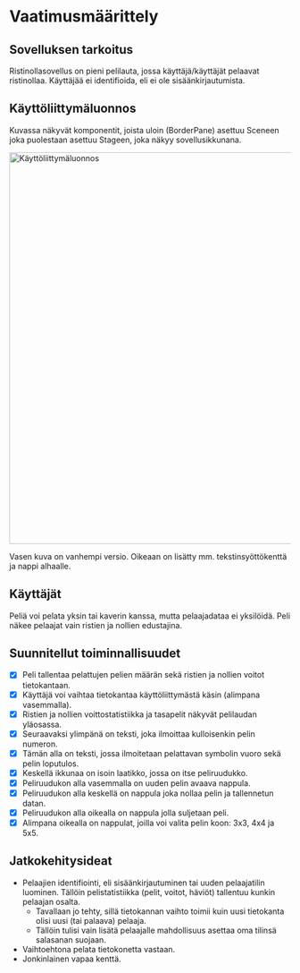 # Vaatimusmäärittely

## Sovelluksen tarkoitus

Ristinollasovellus on pieni pelilauta, jossa käyttäjä/käyttäjät pelaavat ristinollaa.
Käyttäjää ei identifioida, eli ei ole sisäänkirjautumista.

## Käyttöliittymäluonnos

Kuvassa näkyvät komponentit, joista uloin (BorderPane) asettuu Sceneen joka puolestaan asettuu Stageen, joka näkyy sovellusikkunana.

<img src="https://user-images.githubusercontent.com/46410240/78979104-d2448880-7b23-11ea-8fd7-2558aae97708.png" alt="Käyttöliittymäluonnos" width="700" >

Vasen kuva on vanhempi versio. Oikeaan on lisätty mm. tekstinsyöttökenttä ja nappi alhaalle.

## Käyttäjät

Peliä voi pelata yksin tai kaverin kanssa, mutta pelaajadataa ei yksilöidä.
Peli näkee pelaajat vain ristien ja nollien edustajina.

## Suunnitellut toiminnallisuudet

- [X] Peli tallentaa pelattujen pelien määrän sekä ristien ja nollien voitot tietokantaan.
- [X] Käyttäjä voi vaihtaa tietokantaa käyttöliittymästä käsin (alimpana vasemmalla).
- [X] Ristien ja nollien voittostatistiikka ja tasapelit näkyvät pelilaudan yläosassa.
- [x] Seuraavaksi ylimpänä on teksti, joka ilmoittaa kulloisenkin pelin numeron.
- [x] Tämän alla on teksti, jossa ilmoitetaan pelattavan symbolin vuoro sekä pelin loputulos.
- [x] Keskellä ikkunaa on isoin laatikko, jossa on itse peliruudukko.
- [x] Peliruudukon alla vasemmalla on uuden pelin avaava nappula.
- [X] Peliruudukon alla keskellä on nappula joka nollaa pelin ja tallennetun datan.
- [x] Peliruudukon alla oikealla on nappula jolla suljetaan peli.
- [X] Alimpana oikealla on nappulat, joilla voi valita pelin koon: 3x3, 4x4 ja 5x5.

## Jatkokehitysideat

* Pelaajien identifiointi, eli sisäänkirjautuminen tai uuden pelaajatilin luominen.
Tällöin pelistatistiikka (pelit, voitot, häviöt) tallentuu kunkin pelaajan osalta.
  * Tavallaan jo tehty, sillä tietokannan vaihto toimii kuin uusi tietokanta olisi uusi (tai palaava) pelaaja.
  * Tällöin tulisi vain lisätä pelaajalle mahdollisuus asettaa oma tilinsä salasanan suojaan.
* Vaihtoehtona pelata tietokonetta vastaan.
* Jonkinlainen vapaa kenttä.
